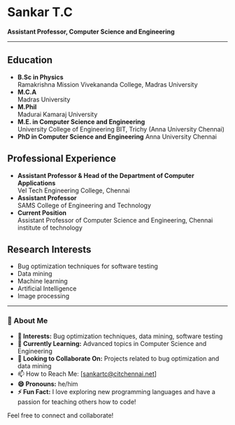 # Sankar T.C

**Assistant Professor, Computer Science and Engineering**

---

## Education
- **B.Sc in Physics**  
  Ramakrishna Mission Vivekananda College, Madras University
- **M.C.A**  
  Madras University
- **M.Phil**  
  Madurai Kamaraj University
- **M.E. in Computer Science and Engineering**  
  University College of Engineering BIT, Trichy (Anna University Chennai)
- **PhD in Computer Science and Engineering**
  Anna University Chennai

## Professional Experience
- **Assistant Professor & Head of the Department of Computer Applications**  
  Vel Tech Engineering College, Chennai
- **Assistant Professor**  
  SAMS College of Engineering and Technology
- **Current Position**  
  Assistant Professor of Computer Science and Engineering, Chennai institute of technology

## Research Interests
- Bug optimization techniques for software testing
- Data mining
- Machine learning
- Artificial Intelligence
- Image processing

---

### 👋 About Me

- **👀 Interests:** Bug optimization techniques, data mining, software testing
- **🌱 Currently Learning:** Advanced topics in Computer Science and Engineering
- **💞️ Looking to Collaborate On:** Projects related to bug optimization and data mining
- 📫 How to Reach Me:  [sankartc@citchennai.net]
- **😄 Pronouns:** he/him
- **⚡ Fun Fact:** I love exploring new programming languages and have a passion for teaching others how to code!

Feel free to connect and collaborate!


<!---
SANKARTC/SANKARTC is a ✨ special ✨ repository because its `README.md` (this file) appears on your GitHub profile.
You can click the Preview link to take a look at your changes.
--->

